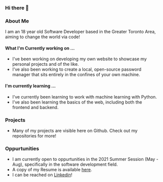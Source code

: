 ### Hi there 👋

### About Me
I am an 18 year old Software Developer based in the Greater Toronto Area, aiming to change the world via code!

#### What I'm Currently working on ...
- I've been working on developing my own website to showcase my personal projects and of the like.
- I've also been working to create a local, open-source password manager that sits entirely in the confines of your own machine.

#### I'm currently learning ...
- I've currently been learning to work with machine learning with Python.
- I've also been learning the basics of the web, including both the frontend and backend.

### Projects
- Many of my projects are visible here on Github. Check out my repositories for more!

### Oppurtunities
- I am currently open to oppurtunities in the 2021 Summer Session (May - Aug), specifically in the software development field.  
- A copy of my Resume is available [here](https://github.com/AliRZ-02/AliRZ-02/blob/main/Zaidi%2CAliRaza-Resume.pdf).
- I can be reached on [Linkedin](https://www.linkedin.com/in/ali-raza-zaidi/)!

<!--
**AliRZ-02/AliRZ-02** is a ✨ _special_ ✨ repository because its `README.md` (this file) appears on your GitHub profile.

Here are some ideas to get you started:

- 🔭 I’m currently working on ...
- 🌱 I’m currently learning ...
- 👯 I’m looking to collaborate on ...
- 🤔 I’m looking for help with ...
- 💬 Ask me about ...
- 📫 How to reach me: ...
- 😄 Pronouns: ...
- ⚡ Fun fact: ...
-->
